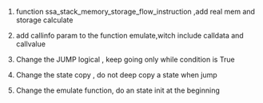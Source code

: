 1. function ssa_stack_memory_storage_flow_instruction ,add real mem and storage calculate

2. add callinfo param to the function emulate,witch include calldata and callvalue

3. Change the JUMP logical , keep going only while condition is True

4. Change the state copy , do not deep copy a state when jump

5. Change the emulate function, do an state init at the beginning